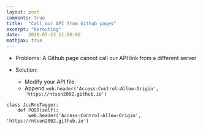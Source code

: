 ```yaml
---
layout: post
comments: true
title:  "Call our API from Github pages"
excerpt: "Rerouting"
date:   2018-07-23 11:00:00
mathjax: true
---
```


* Problems: A Github page cannot call our API link from a different server

* Solution: 
  * Modify your API file
  * Append `web.header('Access-Control-Allow-Origin', 'https://ntson2002.github.io')` 

```
class JccRreTagger:
    def POST(self):
        web.header('Access-Control-Allow-Origin', 'https://ntson2002.github.io')
```


